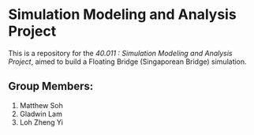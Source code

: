 # Simulation Modeling and Analysis Project

This is a repository for the <i>40.011 : Simulation Modeling and Analysis Project</i>, aimed to build a Floating Bridge (Singaporean Bridge) simulation.

## Group Members:
1. Matthew Soh
2. Gladwin Lam 
3. Loh Zheng Yi